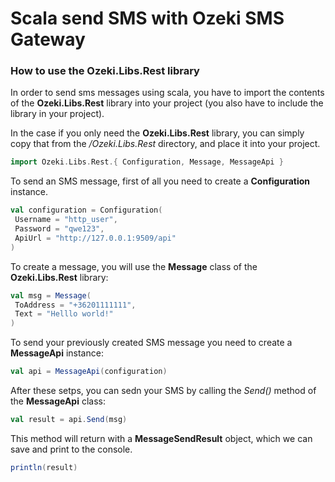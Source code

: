 # Scala send SMS with Ozeki SMS Gateway


### How to use the Ozeki.Libs.Rest library

In order to send sms messages using scala, you have to import the contents of the **Ozeki.Libs.Rest** library into your project (you also have to include the library in your project).

In the case if you only need the **Ozeki.Libs.Rest** library, you can simply copy that from the _/Ozeki.Libs.Rest_ directory, and place it into your project.

```scala
import Ozeki.Libs.Rest.{ Configuration, Message, MessageApi }
```

To send an SMS message, first of all you need to create a **Configuration** instance.

```scala
val configuration = Configuration(
 Username = "http_user",
 Password = "qwe123",
 ApiUrl = "http://127.0.0.1:9509/api"
)
```

To create a message, you will use the **Message** class of the **Ozeki.Libs.Rest** library:

```scala
val msg = Message(
 ToAddress = "+36201111111",
 Text = "Helllo world!"
)
```

To send your previously created SMS message you need to create a **MessageApi** instance:

```scala
val api = MessageApi(configuration)
```

After these setps, you can sedn your SMS by calling the _Send()_ method of the **MessageApi** class:

```scala
val result = api.Send(msg)
```

This method will return with a **MessageSendResult** object, which we can save and print to the console.

```scala
println(result)
```
